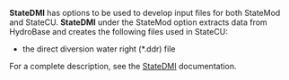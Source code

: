 **StateDMI** has options to be used to develop input files for both StateMod and StateCU. **StateDMI** under the 
StateMod option extracts data from HydroBase and creates the following files used in StateCU: 

* the direct diversion water right (\*.ddr) file

For a complete description, see the [StateDMI](https://www.colorado.gov/pacific/cdss/software-documentation) documentation. 